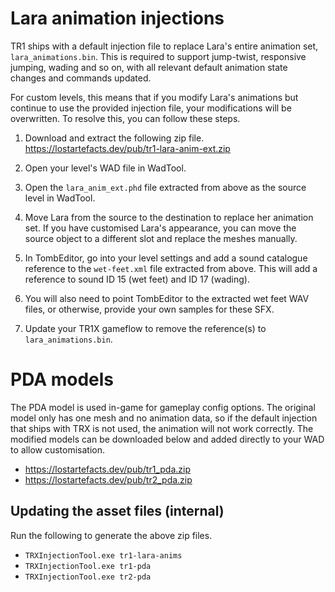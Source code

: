 # Lara animation injections

TR1 ships with a default injection file to replace Lara's entire animation set,
`lara_animations.bin`. This is required to support jump-twist, responsive
jumping, wading and so on, with all relevant default animation state changes and
commands updated.

For custom levels, this means that if you modify Lara's animations but continue
to use the provided injection file, your modifications will be overwritten. To
resolve this, you can follow these steps.

1. Download and extract the following zip file.
https://lostartefacts.dev/pub/tr1-lara-anim-ext.zip

2. Open your level's WAD file in WadTool.

3. Open the `lara_anim_ext.phd` file extracted from above as the source level in
WadTool.

4. Move Lara from the source to the destination to replace her animation set. If
you have customised Lara's appearance, you can move the source object to a
different slot and replace the meshes manually.

5. In TombEditor, go into your level settings and add a sound catalogue
reference to the `wet-feet.xml` file extracted from above. This will add a
reference to sound ID 15 (wet feet) and ID 17 (wading).

6. You will also need to point TombEditor to the extracted wet feet WAV files,
or otherwise, provide your own samples for these SFX.

7. Update your TR1X gameflow to remove the reference(s) to
`lara_animations.bin`.

# PDA models
The PDA model is used in-game for gameplay config options. The original model
only has one mesh and no animation data, so if the default injection that ships
with TRX is not used, the animation will not work correctly. The modified models
can be downloaded below and added directly to your WAD to allow customisation.

- https://lostartefacts.dev/pub/tr1_pda.zip
- https://lostartefacts.dev/pub/tr2_pda.zip

##  Updating the asset files (internal)

Run the following to generate the above zip files.

- `TRXInjectionTool.exe tr1-lara-anims`
- `TRXInjectionTool.exe tr1-pda`
- `TRXInjectionTool.exe tr2-pda`
